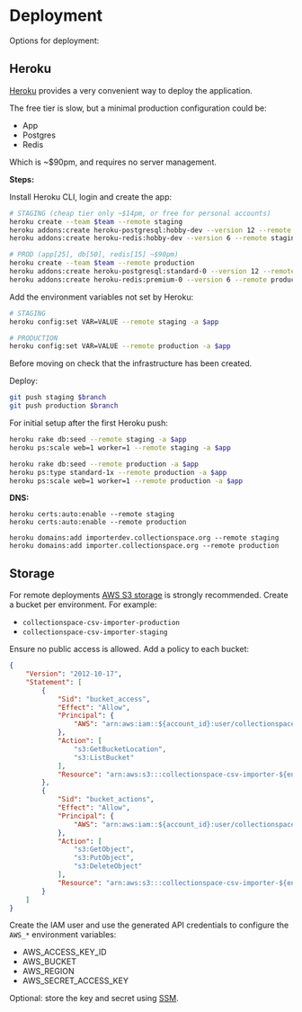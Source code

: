 # Deployment

Options for deployment:

## Heroku

[Heroku](#) provides a very convenient way to deploy the application.

The free tier is slow, but a minimal production configuration could be:

- App
- Postgres
- Redis

Which is ~$90pm, and requires no server management.

__Steps:__

Install Heroku CLI, login and create the app:

```bash
# STAGING (cheap tier only ~$14pm, or free for personal accounts)
heroku create --team $team --remote staging
heroku addons:create heroku-postgresql:hobby-dev --version 12 --remote staging -a $app
heroku addons:create heroku-redis:hobby-dev --version 6 --remote staging -a $app

# PROD (app[25], db[50], redis[15] ~$90pm)
heroku create --team $team --remote production
heroku addons:create heroku-postgresql:standard-0 --version 12 --remote production -a $app
heroku addons:create heroku-redis:premium-0 --version 6 --remote production -a $app
```

Add the environment variables not set by Heroku:

```bash
# STAGING
heroku config:set VAR=VALUE --remote staging -a $app

# PRODUCTION
heroku config:set VAR=VALUE --remote production -a $app
```

Before moving on check that the infrastructure has been created.

Deploy:

```bash
git push staging $branch
git push production $branch
```

For initial setup after the first Heroku push:

```bash
heroku rake db:seed --remote staging -a $app
heroku ps:scale web=1 worker=1 --remote staging -a $app

heroku rake db:seed --remote production -a $app
heroku ps:type standard-1x --remote production -a $app
heroku ps:scale web=1 worker=1 --remote production -a $app
```

__DNS:__

```
heroku certs:auto:enable --remote staging
heroku certs:auto:enable --remote production

heroku domains:add importerdev.collectionspace.org --remote staging
heroku domains:add importer.collectionspace.org --remote production
```

## Storage

For remote deployments [AWS S3 storage](#) is strongly recommended. Create a
bucket per environment. For example:

- `collectionspace-csv-importer-production`
- `collectionspace-csv-importer-staging`

Ensure no public access is allowed. Add a policy to each bucket:

```json
{
    "Version": "2012-10-17",
    "Statement": [
        {
            "Sid": "bucket_access",
            "Effect": "Allow",
            "Principal": {
                "AWS": "arn:aws:iam::${account_id}:user/collectionspace-csv-importer"
            },
            "Action": [
                "s3:GetBucketLocation",
                "s3:ListBucket"
            ],
            "Resource": "arn:aws:s3:::collectionspace-csv-importer-${environment}"
        },
        {
            "Sid": "bucket_actions",
            "Effect": "Allow",
            "Principal": {
                "AWS": "arn:aws:iam::${account_id}:user/collectionspace-csv-importer"
            },
            "Action": [
                "s3:GetObject",
                "s3:PutObject",
                "s3:DeleteObject"
            ],
            "Resource": "arn:aws:s3:::collectionspace-csv-importer-${environment}/*"
        }
    ]
}
```

Create the IAM user and use the generated API credentials to configure the `AWS_*`
environment variables:

- AWS_ACCESS_KEY_ID
- AWS_BUCKET
- AWS_REGION
- AWS_SECRET_ACCESS_KEY

Optional: store the key and secret using [SSM](#).
